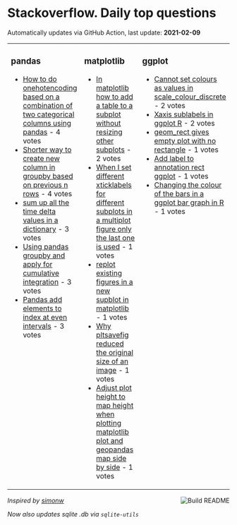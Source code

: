# Stackoverflow. Daily top questions 

Automatically updates via GitHub Action, last update: **<!-- date starts -->2021-02-09<!-- date ends -->**


<table><tr><td valign="top" width="33%">

### pandas
<!-- pandas starts -->
* [How to do onehotencoding based on a combination of two categorical columns using pandas](https://stackoverflow.com/questions/66122583/how-to-do-one-hot-encoding-based-on-a-combination-of-two-categorical-columns-usi) - 4 votes
* [Shorter way to create new column in groupby based on previous n rows](https://stackoverflow.com/questions/66119746/shorter-way-to-create-new-column-in-groupby-based-on-previous-n-rows) - 4 votes
* [sum up all the time delta values in a dictionary](https://stackoverflow.com/questions/66113992/sum-up-all-the-time-delta-values-in-a-dictionary) - 3 votes
* [Using pandas groupby and apply for cumulative integration](https://stackoverflow.com/questions/66118971/using-pandas-groupby-and-apply-for-cumulative-integration) - 3 votes
* [Pandas add elements to index at even intervals](https://stackoverflow.com/questions/66124374/pandas-add-elements-to-index-at-even-intervals) - 3 votes
<!-- pandas ends -->
</td><td valign="top" width="34%">


### matplotlib
<!-- matplotlib starts -->
* [In matplotlib how to add a table to a subplot without resizing other subplots](https://stackoverflow.com/questions/66115704/in-matplotlib-how-to-add-a-table-to-a-subplot-without-resizing-other-subplots) - 2 votes
* [When I set different xticklabels for different subplots in a multiplot figure only the last one is used](https://stackoverflow.com/questions/66124670/when-i-set-different-xticklabels-for-different-subplots-in-a-multiplot-figure-o) - 1 votes
* [replot existing figures in a new supblot in matplotlib](https://stackoverflow.com/questions/66125474/re-plot-existing-figures-in-a-new-supblot-in-matplotlib) - 1 votes
* [Why pltsavefig reduced the original size of an image](https://stackoverflow.com/questions/66121087/why-plt-savefig-reduced-the-original-size-of-an-image) - 1 votes
* [Adjust plot height to map height when plotting matplotlib plot and geopandas map side by side](https://stackoverflow.com/questions/66122422/adjust-plot-height-to-map-height-when-plotting-matplotlib-plot-and-geopandas-map) - 1 votes
<!-- matplotlib ends -->
</td><td valign="top" width="34%">


### ggplot
<!-- ggplot2 starts -->
* [Cannot set colours as values in scale_colour_discrete](https://stackoverflow.com/questions/66115833/cannot-set-colours-as-values-in-scale-colour-discrete) - 2 votes
* [Xaxis sublabels in ggplot R](https://stackoverflow.com/questions/66113715/x-axis-sub-labels-in-ggplot-r) - 2 votes
* [geom_rect gives empty plot with no rectangle](https://stackoverflow.com/questions/66118174/geom-rect-gives-empty-plot-with-no-rectangle) - 1 votes
* [Add label to annotation rect ggplot](https://stackoverflow.com/questions/66126698/add-label-to-annotation-rect-ggplot) - 1 votes
* [Changing the colour of the bars in a ggplot bar graph in R](https://stackoverflow.com/questions/66112724/changing-the-colour-of-the-bars-in-a-ggplot-bar-graph-in-r) - 1 votes
<!-- ggplot2 ends -->
</td></tr></table>

<a href="https://github.com/hp0404/hp0404/actions"><img src="https://github.com/hp0404/hp0404/workflows/Build%20README/badge.svg" align="right" alt="Build README"></a> <p>*Inspired by  [simonw](https://github.com/simonw/simonw)*</p> <p> *Now also updates sqlite .db via `sqlite-utils`* </p>
